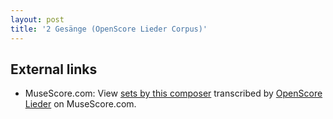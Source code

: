 ```yaml
---
layout: post
title: '2 Gesänge (OpenScore Lieder Corpus)'
---
```


## External links

- MuseScore.com: View [sets by this composer] transcribed by [OpenScore Lieder] on MuseScore.com.

[sets by this composer]: https://musescore.com/openscore-lieder-corpus/sets/5100810
[OpenScore Lieder]: https://musescore.com/openscore-lieder-corpus

